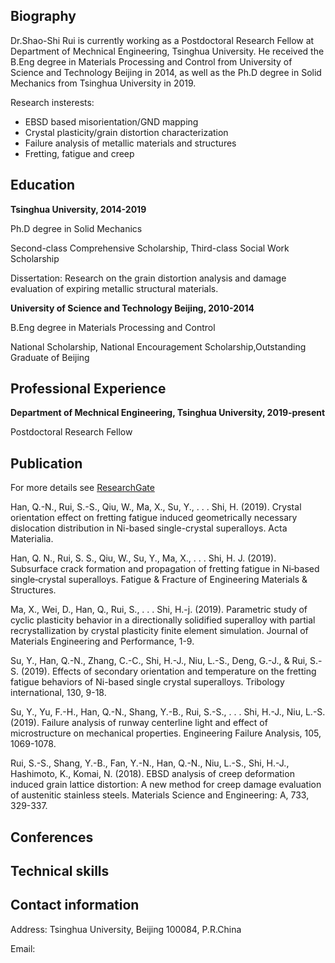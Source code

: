 ## Biography

Dr.Shao-Shi Rui is currently working as a Postdoctoral Research Fellow at Department of Mechnical Engineering, Tsinghua University. He received the B.Eng degree in Materials Processing and Control from University of Science and Technology Beijing in 2014, as well as the Ph.D degree in Solid Mechanics from Tsinghua University in 2019.

Research insterests:
- EBSD based misorientation/GND mapping
- Crystal plasticity/grain distortion characterization
- Failure analysis of metallic materials and structures
- Fretting, fatigue and creep

## Education

**Tsinghua University, 2014-2019**

Ph.D degree in Solid Mechanics

Second-class Comprehensive Scholarship, Third-class Social Work Scholarship

Dissertation: Research on the grain distortion analysis and damage evaluation of expiring metallic structural materials.

**University of Science and Technology Beijing, 2010-2014**

B.Eng degree in Materials Processing and Control

National Scholarship, National Encouragement Scholarship,Outstanding Graduate of Beijing

## Professional Experience

**Department of Mechnical Engineering, Tsinghua University, 2019-present**

Postdoctoral Research Fellow


## Publication

For more details see [ResearchGate](https://www.researchgate.net/profile/Shao_Shi_Rui)

Han, Q.-N., Rui, S.-S., Qiu, W., Ma, X., Su, Y., . . . Shi, H. (2019). Crystal orientation effect on fretting fatigue induced geometrically necessary dislocation distribution in Ni-based single-crystal superalloys. Acta Materialia.

Han, Q. N., Rui, S. S., Qiu, W., Su, Y., Ma, X., . . . Shi, H. J. (2019). Subsurface crack formation and propagation of fretting fatigue in Ni‐based single‐crystal superalloys. Fatigue & Fracture of Engineering Materials & Structures.

Ma, X., Wei, D., Han, Q., Rui, S., . . . Shi, H.-j. (2019). Parametric study of cyclic plasticity behavior in a directionally solidified superalloy with partial recrystallization by crystal plasticity finite element simulation. Journal of Materials Engineering and Performance, 1-9. 

Su, Y., Han, Q.-N., Zhang, C.-C., Shi, H.-J., Niu, L.-S., Deng, G.-J., & Rui, S.-S. (2019). Effects of secondary orientation and temperature on the fretting fatigue behaviors of Ni-based single crystal superalloys. Tribology international, 130, 9-18. 

Su, Y., Yu, F.-H., Han, Q.-N., Shang, Y.-B., Rui, S.-S., . . . Shi, H.-J., Niu, L.-S. (2019). Failure analysis of runway centerline light and effect of microstructure on mechanical properties. Engineering Failure Analysis, 105, 1069-1078. 

Rui, S.-S., Shang, Y.-B., Fan, Y.-N., Han, Q.-N., Niu, L.-S., Shi, H.-J., Hashimoto, K., Komai, N. (2018). EBSD analysis of creep deformation induced grain lattice distortion: A new method for creep damage evaluation of austenitic stainless steels. Materials Science and Engineering: A, 733, 329-337.


## Conferences



## Technical skills



## Contact information

Address: Tsinghua University, Beijing 100084, P.R.China

Email: 
